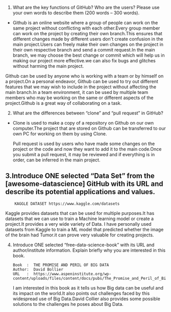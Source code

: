 1. What are the key functions of GitHub? Who are the users? Please use your own
words to describe them (200 words – 300 words).
- Github is an online website where a group of people can work on the same project without conflicting with each other.Every group member can work on the project by creating their own branch.This ensures that different changes made by different users don't create confusion in the main project.Users can freely make their own changes on the project in their own respective branch and send a commit request.In the main branch, we may choose the best change or commit which will help us in making our project more effective.we can also fix bugs and glitches without harming the main project. 

Github can be used by anyone who is working with a team or by himself on a project.On a personal endeavor, Github can be used to try out different features that we may wish to include in the project without affecting the main branch.In a team environment, it can be used by multiple team members who may be working on the same or different aspects of the project.Github is a great way of collaborating on a task.


2. What are the differences between “clone” and “pull request” in GitHub?
- Clone is used to make a copy of a repository on Github on our own computer.The project that are stored on Github can be transferred to our own PC for working on them by using Clone.

  Pull request is used by users who have made some changes on the project or the code and now they want to add it to the main code.Once you submit a pull request, it may be reviewed and if everything is in order,   can be inferred in the main project.

3.Introduce ONE selected “Data Set” from the [awesome-datascience] GitHub with its
URL and describe its potential applications and values.
-  
        KAGGLE DATASET https://www.kaggle.com/datasets
 Kaggle provides datasets that can be used for multiple purposes.It has datasets that we can use to train a Machine learning model or create a project.It provides a very wide variety of Data.
   I have personally used datasets from Kaggle to train a ML model that predicted whether the image of the brain had Tumor.it can prove very valuable for creating projects.


4. Introduce ONE selected “free-data-science-book” with its URL and author/institute
information. Explain briefly why you are interested in this book.


       Book  :  THE PROMISE AND PERIL OF BIG DATA
       Author:  David Bollier
       URL   :  https://www.aspeninstitute.org/wp-content/uploads/files/content/docs/pubs/The_Promise_and_Peril_of_Big_Data.pdf


    I am interested in this book as it tells us how Big data can be useful and its impact on the world.It also points out challenges faced by this widespread use of Big Data.David Collier also provides some possible solutions to the challenges he poses about Big Data.
